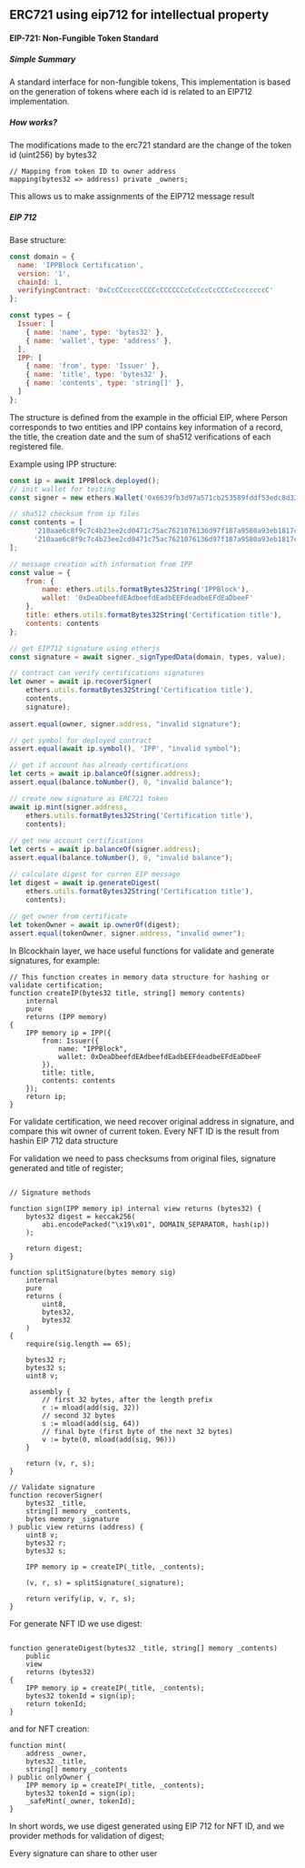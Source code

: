 ## ERC721 using eip712 for intellectual property

#### EIP-721: Non-Fungible Token Standard

##### Simple Summary

A standard interface for non-fungible tokens, This implementation is based on the generation of tokens where each id is related to an EIP712 implementation.

##### How works?

The modifications made to the erc721 standard are the change of the token id (uint256) by bytes32

```solidity
// Mapping from token ID to owner address
mapping(bytes32 => address) private _owners;
```

This allows us to make assignments of the EIP712 message result

##### EIP 712 

Base structure:

```javascript
const domain = {
  name: 'IPPBlock Certification',
  version: '1',
  chainId: 1,
  verifyingContract: '0xCcCCccccCCCCcCCCCCCcCcCccCcCCCcCcccccccC'
};

const types = {
  Issuer: [
    { name: 'name', type: 'bytes32' },
    { name: 'wallet', type: 'address' },
  ],
  IPP: [
    { name: 'from', type: 'Issuer' },
    { name: 'title', type: 'bytes32' },
    { name: 'contents', type: 'string[]' },
  ]
};
```

The structure is defined from the example in the official EIP, where Person corresponds to two entities and IPP contains key information of a record, the title, the creation date and the sum of sha512 verifications of each registered file.

Example using IPP structure:

```javascript
const ip = await IPPBlock.deployed();
// init wallet for testing
const signer = new ethers.Wallet('0x6639fb3d97a571cb253589fddf53edc8d331eab7ac36c45423074ef55d96aba0');

// sha512 checksum from ip files
const contents = [
      '210aae6c8f9c7c4b23ee2cd0471c75ac7621076136d97f187a9580a93eb1817c3d7bb9f8dbb7426e33f7d60f27b75ede867ff83b3301a8a5b249f92591c88ece',
      '210aae6c8f9c7c4b23ee2cd0471c75ac7621076136d97f187a9580a93eb1817c3d7bb9f8dbb7426e33f7d60f27b75ede867ff83b3301a8a5b249f92591c88ece'
];

// message creation with information from IPP
const value = {
	from: {
		name: ethers.utils.formatBytes32String('IPPBlock'),
		wallet: '0xDeaDbeefdEAdbeefdEadbEEFdeadbeEFdEaDbeeF'
	},
	title: ethers.utils.formatBytes32String('Certification title'),
	contents: contents
};

// get EIP712 signature using etherjs
const signature = await signer._signTypedData(domain, types, value);

// contract can verify certifications signatures
let owner = await ip.recoverSigner(
	ethers.utils.formatBytes32String('Certification title'),
	contents,
	signature);
	
assert.equal(owner, signer.address, "invalid signature");

// get symbol for deployed contract
assert.equal(await ip.symbol(), 'IPP', "invalid symbol");

// get if account has already certifications
let certs = await ip.balanceOf(signer.address);
assert.equal(balance.toNumber(), 0, "invalid balance");

// create new signature as ERC721 token
await ip.mint(signer.address,
	ethers.utils.formatBytes32String('Certification title'),
	contents);
	
// get new account certifications
let certs = await ip.balanceOf(signer.address);
assert.equal(balance.toNumber(), 0, "invalid balance");

// calculate digest for curren EIP message
let digest = await ip.generateDigest(
	ethers.utils.formatBytes32String('Certification title'),
	contents);
	
// get owner from certificate
let tokenOwner = await ip.ownerOf(digest);
assert.equal(tokenOwner, signer.address, "invalid owner");
```

In Blcockhain layer, we hace useful functions for validate and generate signatures, for example:

```solidity
// This function creates in memory data structure for hashing or validate certification;
function createIP(bytes32 title, string[] memory contents)
    internal
    pure
    returns (IPP memory)
{
	IPP memory ip = IPP({
		from: Issuer({
			name: "IPPBlock",
        	wallet: 0xDeaDbeefdEAdbeefdEadbEEFdeadbeEFdEaDbeeF
        }),
        title: title,
        contents: contents
    });
    return ip;
}
```

For validate certification, we need recover original address in signature, and compare this wit owner of current token.
Every NFT ID is the result from hashin EIP 712 data structure

For validation we need to pass checksums from original files, signature generated and title of register;

```solidity

// Signature methods

function sign(IPP memory ip) internal view returns (bytes32) {
    bytes32 digest = keccak256(
        abi.encodePacked("\x19\x01", DOMAIN_SEPARATOR, hash(ip))
    );

    return digest;
}

function splitSignature(bytes memory sig)
    internal
    pure
    returns (
        uint8,
        bytes32,
        bytes32
    )
{
    require(sig.length == 65);

    bytes32 r;
    bytes32 s;
    uint8 v;

     assembly {
        // first 32 bytes, after the length prefix
        r := mload(add(sig, 32))
        // second 32 bytes
        s := mload(add(sig, 64))
        // final byte (first byte of the next 32 bytes)
        v := byte(0, mload(add(sig, 96)))
    }

    return (v, r, s);
}

// Validate signature
function recoverSigner(
    bytes32 _title,
    string[] memory _contents,
    bytes memory _signature
) public view returns (address) {
    uint8 v;
    bytes32 r;
    bytes32 s;

    IPP memory ip = createIP(_title, _contents);

    (v, r, s) = splitSignature(_signature);

    return verify(ip, v, r, s);
}
```

For generate NFT ID we use digest:

```solidity

function generateDigest(bytes32 _title, string[] memory _contents)
    public
    view
    returns (bytes32)
{
    IPP memory ip = createIP(_title, _contents);
    bytes32 tokenId = sign(ip);
    return tokenId;
}
```

and for NFT creation:

```solidity
function mint(
    address _owner,
    bytes32 _title,
    string[] memory _contents
) public onlyOwner {
    IPP memory ip = createIP(_title, _contents);
    bytes32 tokenId = sign(ip);
    _safeMint(_owner, tokenId);
}
```

In short words, we use digest generated using EIP 712 for NFT ID, and we provider methods for validation of digest;


Every signature can share to other user